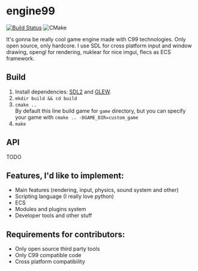 # engine99
[![Build Status](https://travis-ci.com/AndrewChe7/engine99.svg?token=A3tSJzqqxN8pUfRxxzsu&branch=master)](https://travis-ci.com/AndrewChe7/engine99) ![CMake](https://github.com/AndrewChe7/engine99/workflows/CMake/badge.svg)

It's gonna be really cool game engine made with C99 technologies. Only open source, only hardcore.
I use SDL for cross platform input and window drawing, opengl for rendering, nuklear for nice
imgui, flecs as ECS framework.

## Build

1. Install dependencies: [SDL2](https://lazyfoo.net/tutorials/SDL/01_hello_SDL/linux/index.php) and [GLEW](http://glew.sourceforge.net/install.html).
1. `mkdir build && cd build`
1. `cmake ..` \
    By default this line build game for `game` directory, but you can specify your game with `cmake .. -DGAME_DIR=custom_game`
1. `make`

## API

TODO

## Features, I'd like to implement:
* Main features (rendering, input, physics, sound system and other)
* Scripting language (I really love python)
* ECS
* Modules and plugins system
* Developer tools and other stuff

## Requirements for contributors:
* Only open source third party tools
* Only C99 compatible code
* Cross platform compatibility
